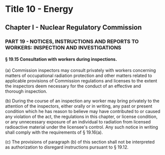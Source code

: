 
# Title 10 - Energy
## Chapter I - Nuclear Regulatory Commission
### PART 19 - NOTICES, INSTRUCTIONS AND REPORTS TO WORKERS: INSPECTION AND INVESTIGATIONS
#### § 19.15 Consultation with workers during inspections.

(a) Commission inspectors may consult privately with workers concerning matters of occupational radiation protection and other matters related to applicable provisions of Commission regulations and licenses to the extent the inspectors deem necessary for the conduct of an effective and thorough inspection.

(b) During the course of an inspection any worker may bring privately to the attention of the inspectors, either orally or in writing, any past or present condition which he has reason to believe may have contributed to or caused any violation of the act, the regulations in this chapter, or license condition, or any unnecessary exposure of an individual to radiation from licensed radioactive material under the licensee's control. Any such notice in writing shall comply with the requirements of § 19.16(a).

(c) The provisions of paragraph (b) of this section shall not be interpreted as authorization to disregard instructions pursuant to § 19.12.
